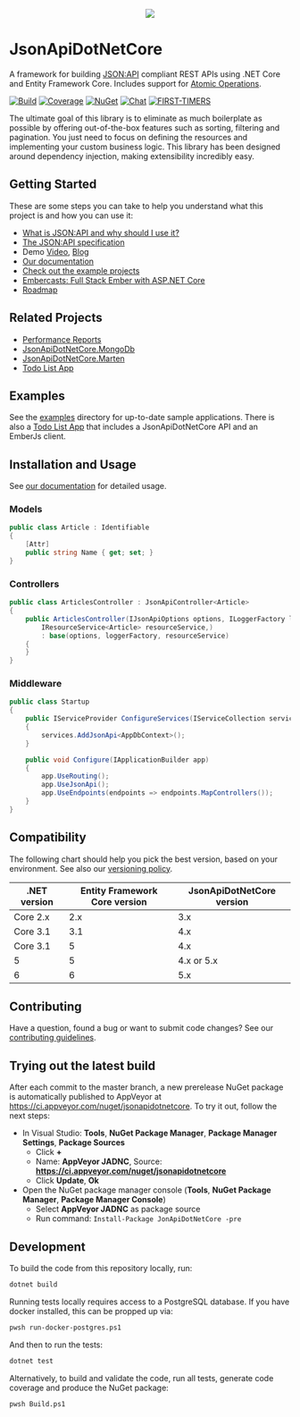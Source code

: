 <p align="center">
<img src ="https://raw.githubusercontent.com/json-api-dotnet/JsonApiDotNetCore/master/logo.png" />
</p>

# JsonApiDotNetCore
A framework for building [JSON:API](http://jsonapi.org/) compliant REST APIs using .NET Core and Entity Framework Core. Includes support for [Atomic Operations](https://jsonapi.org/ext/atomic/).

[![Build](https://ci.appveyor.com/api/projects/status/t8noo6rjtst51kga/branch/master?svg=true)](https://ci.appveyor.com/project/json-api-dotnet/jsonapidotnetcore/branch/master)
[![Coverage](https://codecov.io/gh/json-api-dotnet/JsonApiDotNetCore/branch/master/graph/badge.svg?token=pn036tWV8T)](https://codecov.io/gh/json-api-dotnet/JsonApiDotNetCore)
[![NuGet](https://img.shields.io/nuget/v/JsonApiDotNetCore.svg)](https://www.nuget.org/packages/JsonApiDotNetCore/)
[![Chat](https://badges.gitter.im/json-api-dotnet-core/Lobby.svg)](https://gitter.im/json-api-dotnet-core/Lobby?utm_source=badge&utm_medium=badge&utm_campaign=pr-badge&utm_content=badge)
[![FIRST-TIMERS](https://img.shields.io/badge/first--timers--only-friendly-blue.svg)](http://www.firsttimersonly.com/)

The ultimate goal of this library is to eliminate as much boilerplate as possible by offering out-of-the-box features such as sorting, filtering and pagination. You just need to focus on defining the resources and implementing your custom business logic. This library has been designed around dependency injection, making extensibility incredibly easy.

## Getting Started

These are some steps you can take to help you understand what this project is and how you can use it:

- [What is JSON:API and why should I use it?](https://nordicapis.com/the-benefits-of-using-json-api/)
- [The JSON:API specification](http://jsonapi.org/format/)
- Demo [Video](https://youtu.be/KAMuo6K7VcE), [Blog](https://dev.to/wunki/getting-started-5dkl)
- [Our documentation](https://www.jsonapi.net/)
- [Check out the example projects](https://github.com/json-api-dotnet/JsonApiDotNetCore/tree/master/src/Examples)
- [Embercasts: Full Stack Ember with ASP.NET Core](https://www.embercasts.com/course/full-stack-ember-with-dotnet/watch/whats-in-this-course-cs)
- [Roadmap](ROADMAP.md)

## Related Projects

- [Performance Reports](https://github.com/json-api-dotnet/PerformanceReports)
- [JsonApiDotNetCore.MongoDb](https://github.com/json-api-dotnet/JsonApiDotNetCore.MongoDb)
- [JsonApiDotNetCore.Marten](https://github.com/wayne-o/JsonApiDotNetCore.Marten)
- [Todo List App](https://github.com/json-api-dotnet/TodoListExample)

## Examples

See the [examples](https://github.com/json-api-dotnet/JsonApiDotNetCore/tree/master/src/Examples) directory for up-to-date sample applications. There is also a [Todo List App](https://github.com/json-api-dotnet/TodoListExample) that includes a JsonApiDotNetCore API and an EmberJs client.

## Installation and Usage

See [our documentation](https://www.jsonapi.net/) for detailed usage.

### Models

```c#
public class Article : Identifiable
{
    [Attr]
    public string Name { get; set; }
}
```

### Controllers

```c#
public class ArticlesController : JsonApiController<Article>
{
    public ArticlesController(IJsonApiOptions options, ILoggerFactory loggerFactory,
        IResourceService<Article> resourceService,)
        : base(options, loggerFactory, resourceService)
    {
    }
}
```

### Middleware

```c#
public class Startup
{
    public IServiceProvider ConfigureServices(IServiceCollection services)
    {
        services.AddJsonApi<AppDbContext>();
    }

    public void Configure(IApplicationBuilder app)
    {
        app.UseRouting();
        app.UseJsonApi();
        app.UseEndpoints(endpoints => endpoints.MapControllers());
    }
}
```

## Compatibility

The following chart should help you pick the best version, based on your environment.
See also our [versioning policy](./VERSIONING_POLICY.md).

| .NET version | Entity Framework Core version | JsonApiDotNetCore version |
| ------------ | ----------------------------- | ------------------------- |
| Core 2.x     | 2.x                           | 3.x                       |
| Core 3.1     | 3.1                           | 4.x                       |
| Core 3.1     | 5                             | 4.x                       |
| 5            | 5                             | 4.x or 5.x                |
| 6            | 6                             | 5.x                       |

## Contributing

Have a question, found a bug or want to submit code changes? See our [contributing guidelines](./.github/CONTRIBUTING.md).

## Trying out the latest build

After each commit to the master branch, a new prerelease NuGet package is automatically published to AppVeyor at https://ci.appveyor.com/nuget/jsonapidotnetcore. To try it out, follow the next steps:

* In Visual Studio: **Tools**, **NuGet Package Manager**, **Package Manager Settings**, **Package Sources**
    * Click **+**
    * Name: **AppVeyor JADNC**, Source: **https://ci.appveyor.com/nuget/jsonapidotnetcore**
    * Click **Update**, **Ok**
* Open the NuGet package manager console (**Tools**, **NuGet Package Manager**, **Package Manager Console**)
    * Select **AppVeyor JADNC** as package source
    * Run command: `Install-Package JonApiDotNetCore -pre`

## Development

To build the code from this repository locally, run:

```bash
dotnet build
```

Running tests locally requires access to a PostgreSQL database. If you have docker installed, this can be propped up via:

```bash
pwsh run-docker-postgres.ps1
```

And then to run the tests:

```bash
dotnet test
```

Alternatively, to build and validate the code, run all tests, generate code coverage and produce the NuGet package:

```bash
pwsh Build.ps1
```
